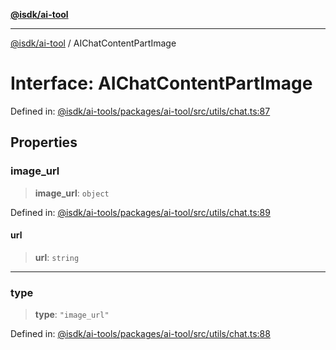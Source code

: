 [**@isdk/ai-tool**](../README.md)

***

[@isdk/ai-tool](../globals.md) / AIChatContentPartImage

# Interface: AIChatContentPartImage

Defined in: [@isdk/ai-tools/packages/ai-tool/src/utils/chat.ts:87](https://github.com/isdk/ai-tool.js/blob/fb1809b53cc75a30928176c26910792b6b8a96e1/src/utils/chat.ts#L87)

## Properties

### image\_url

> **image\_url**: `object`

Defined in: [@isdk/ai-tools/packages/ai-tool/src/utils/chat.ts:89](https://github.com/isdk/ai-tool.js/blob/fb1809b53cc75a30928176c26910792b6b8a96e1/src/utils/chat.ts#L89)

#### url

> **url**: `string`

***

### type

> **type**: `"image_url"`

Defined in: [@isdk/ai-tools/packages/ai-tool/src/utils/chat.ts:88](https://github.com/isdk/ai-tool.js/blob/fb1809b53cc75a30928176c26910792b6b8a96e1/src/utils/chat.ts#L88)
